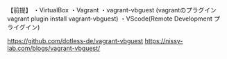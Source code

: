 【前提】
・VirtualBox
・Vagrant
・vagrant-vbguest (vagrantのプラグイン vagrant plugin install vagrant-vbguest)
・VScode(Remote Development プライグイン)


https://github.com/dotless-de/vagrant-vbguest
https://nissy-lab.com/blogs/vagrant-vbguest/
